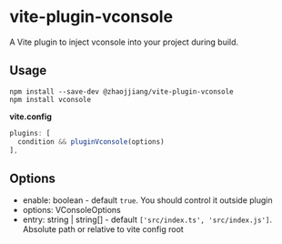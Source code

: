 # vite-plugin-vconsole

A Vite plugin to inject vconsole into your project during build.

## Usage

```shell
npm install --save-dev @zhaojjiang/vite-plugin-vconsole
npm install vconsole
```

**vite.config**

```ts
plugins: [
  condition && pluginVconsole(options)
],
```

## Options

- enable: boolean - default `true`. You should control it outside plugin
- options: VConsoleOptions
- entry: string | string[] - default `['src/index.ts', 'src/index.js']`. Absolute path or relative to vite config root
